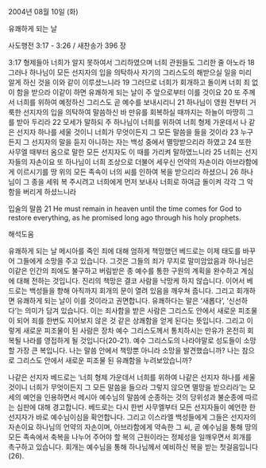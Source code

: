 2004년 08월 10일 (화)

유쾌하게 되는 날



사도행전 3:17 - 3:26 / 새찬송가 396 장


3:17 형제들아 너희가 알지 못하여서 그리하였으며 너희 관원들도 그리한 줄 아노라 18 그러나 하나님이 모든 선지자의 입을 의탁하사 자기의 그리스도의 해받으실 일을 미리 알게 하신 것을 이와 같이 이루셨느니라 19 그러므로 너희가 회개하고 돌이켜 너희 죄 없이 함을 받으라 이같이 하면 유쾌하게 되는 날이 주 앞으로부터 이를 것이요 20 또 주께서 너희를 위하여 예정하신 그리스도 곧 예수를 보내시리니 21 하나님이 영원 전부터 거룩한 선지자의 입을 의탁하여 말씀하신 바 만유를 회복하실 때까지는 하늘이 마땅히 그를 받아 두리라 22 모세가 말하되 주 하나님이 너희를 위하여 너희 형제 가운데서 나 같은 선지자 하나를 세울 것이니 너희가 무엇이든지 그 모든 말씀을 들을 것이라 23 누구든지 그 선지자의 말을 듣지 아니하는 자는 백성 중에서 멸망받으리라 하였고 24 또한 사무엘 때부터 옴으로 말한 모든 선지자도 이 때를 가리켜 말하였느니라 25 너희는 선지자들의 자손이요 또 하나님이 너희 조상으로 더불어 세우신 언약의 자손이라 아브라함에게 이르시기를 땅 위의 모든 족속이 너의 씨를 인하여 복을 받으리라 하셨으니 26 하나님이 그 종을 세워 복 주시려고 너희에게 먼저 보내사 너희로 하여금 돌이켜 각각 그 악함을 버리게 하셨느니라 

입술의 말씀 
21 He must remain in heaven until the time comes for God to restore everything, as he promised long ago through his holy prophets.

해석도움





유쾌하게 되는 날 
메시아를 죽인 죄에 대해 엄하게 책망했던 베드로는 이제 태도를 바꾸어 그들에게 소망을 주고 있습니다. 그것은 그들의 죄가 무지로 말미암았음과 하나님은 이같은 인간의 죄에도 불구하고 버림받은 종 예수를 통한 구원의 계획을 완수하고 계심에 대해 전하는 것입니다. 진리의 책망은 결코 사람을 낙망케 하지 않습니다. 이어서 베드로는 백성들을 향해 아직까지 회개의 문이 열려 있음을 깨우쳐 줍니다. 그리고 회개하면 유쾌하게 되는 날이 이를 것이라고 권면합니다. 유쾌하다는 말은 ‘새롭다’, ‘신선하다’는 의미가 담겨 있습니다. 이는 죄사함을 받은 사람은 그리스도 안에서 새로운 피조물이 되어 죄를 한번도 지어보지 않은 것 같은 상쾌함을 얻게 된다는 뜻입니다. 그리고 이렇게 새로운 피조물이 된 사람은 장차 예수 그리스도께서 통치하시는 만유가 온전히 회복될 나라를 영접하게 될 것입니다(20-21). 예수 그리스도의 나라야말로 성도들이 소망할 가장 큰 복입니다. 나는 말씀 안에서 책망뿐 아니라 소망을 발견했습니까? 나는 참으로 그리스도 안에서 새로운 피조물 된 유쾌함을 누려보았습니까? 

나같은 선지자 
베드로는 ‘너희 형제 가운데서 너희를 위하여 나같은 선지자 하나를 세울 것이니 너희가 무엇이든지 그 모든 말씀을 들으라 그렇지 않으면 멸망을 받으리라’는 모세의 예언을 인용하면서 메시아 예수님의 말씀에 순종하는 것의 당위성과 불순종에 따르는 심판에 대해 경고합니다. 베드로는 다시 한번 사무엘부터 모든 선지자들이 예언한 한 선지자가 바로 예수님이심을 확언합니다. 그리고 이스라엘 백성들에게 그들은 선지자의 자손이요 하나님의 언약의 자손이며, 아브라함에게 약속한 그 씨, 곧 예수님을 통해 땅의 모든 족속에서 축복을 나누어 주어야 할 복의 근원이라는 정체성을 일깨우면서 회개를 촉구하고 있습니다. 회개는 예수님을 통해 하나님께서 예비하신 복을 받는 첫걸음입니다(26).